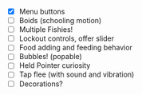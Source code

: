 - [x] Menu buttons
- [ ] Boids (schooling motion)
- [ ] Multiple Fishies!
- [ ] Lockout controls, offer slider
- [ ] Food adding and feeding behavior
- [ ] Bubbles! (popable)
- [ ] Held Pointer curiosity
- [ ] Tap flee (with sound and vibration)
- [ ] Decorations?